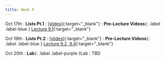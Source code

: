 ```yaml
---
title: Week 9
---
```

Oct 17th
: **Lists Pt.1**
  : [\[slides\]](){:target="_blank"}
: **Pre-Lecture Videos**{: .label .label-blue } [Lecture 9.1](https://youtube.com/playlist?list=PLr509y092L29-owhexIGvYZYF4-hfRGbJ){:target="_blank"}

Oct 19th
: **Lists Pt.2**
  : [\[slides\]](){:target="_blank"}
: **Pre-Lecture Videos**{: .label .label-blue } [Lecture 9.2, 9.4](https://youtube.com/playlist?list=PLr509y092L29-owhexIGvYZYF4-hfRGbJ){:target="_blank"}

Oct 20th
: **Lab**{: .label .label-purple }Lab : TBD
